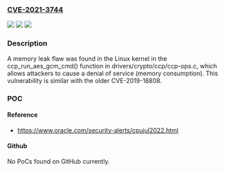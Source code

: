 ### [CVE-2021-3744](https://cve.mitre.org/cgi-bin/cvename.cgi?name=CVE-2021-3744)
![](https://img.shields.io/static/v1?label=Product&message=kernel&color=blue)
![](https://img.shields.io/static/v1?label=Version&message=Fixed%20in%20v5.15-rc4%20and%20above.%20&color=brightgreen)
![](https://img.shields.io/static/v1?label=Vulnerability&message=CWE-401&color=brightgreen)

### Description

A memory leak flaw was found in the Linux kernel in the ccp_run_aes_gcm_cmd() function in drivers/crypto/ccp/ccp-ops.c, which allows attackers to cause a denial of service (memory consumption). This vulnerability is similar with the older CVE-2019-18808.

### POC

#### Reference
- https://www.oracle.com/security-alerts/cpujul2022.html

#### Github
No PoCs found on GitHub currently.

